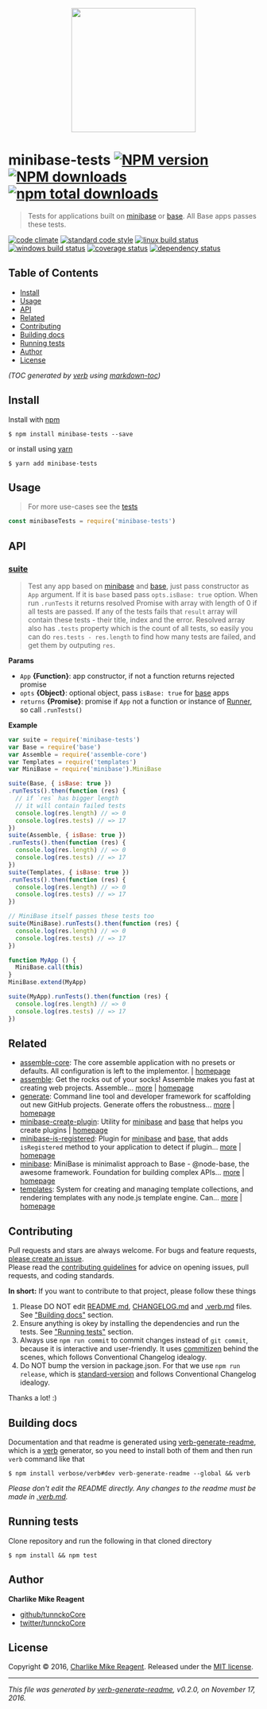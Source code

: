 <p align="center">
  <a href="https://github.com/node-minibase">
    <img height="250" width="250" src="https://avatars1.githubusercontent.com/u/23032863?v=3&s=250">
  </a>
</p>

# minibase-tests [![NPM version](https://img.shields.io/npm/v/minibase-tests.svg?style=flat)](https://www.npmjs.com/package/minibase-tests) [![NPM downloads](https://img.shields.io/npm/dm/minibase-tests.svg?style=flat)](https://npmjs.org/package/minibase-tests) [![npm total downloads][downloads-img]][downloads-url]

> Tests for applications built on [minibase][] or [base][]. All Base apps passes these tests.

[![code climate][codeclimate-img]][codeclimate-url] 
[![standard code style][standard-img]][standard-url] 
[![linux build status][travis-img]][travis-url] 
[![windows build status][appveyor-img]][appveyor-url] 
[![coverage status][coveralls-img]][coveralls-url] 
[![dependency status][david-img]][david-url]

## Table of Contents
- [Install](#install)
- [Usage](#usage)
- [API](#api)
- [Related](#related)
- [Contributing](#contributing)
- [Building docs](#building-docs)
- [Running tests](#running-tests)
- [Author](#author)
- [License](#license)

_(TOC generated by [verb](https://github.com/verbose/verb) using [markdown-toc](https://github.com/jonschlinkert/markdown-toc))_

## Install
Install with [npm](https://www.npmjs.com/)

```
$ npm install minibase-tests --save
```

or install using [yarn](https://yarnpkg.com)

```
$ yarn add minibase-tests
```

## Usage
> For more use-cases see the [tests](test.js)

```js
const minibaseTests = require('minibase-tests')
```

## API

### [suite](index.js#L78)
> Test any app based on [minibase][] and [base][], just pass constructor as `App` argument. If it is `base` based pass `opts.isBase: true` option. When run `.runTests` it returns resolved Promise with array with length of 0 if all tests are passed. If any of the tests fails that `result` array will contain these tests - their title, index and the error. Resolved array also has `.tests` property which is the count of all tests, so easily you can do `res.tests - res.length` to find how many tests are failed, and get them by outputing `res`.

**Params**

* `App` **{Function}**: app constructor, if not a function returns rejected promise    
* `opts` **{Object}**: optional object, pass `isBase: true` for [base][] apps    
* `returns` **{Promise}**: promise if `App` not a function or instance of [Runner](./runner.js), so call `.runTests()`  

**Example**

```js
var suite = require('minibase-tests')
var Base = require('base')
var Assemble = require('assemble-core')
var Templates = require('templates')
var MiniBase = require('minibase').MiniBase

suite(Base, { isBase: true })
.runTests().then(function (res) {
  // if `res` has bigger length
  // it will contain failed tests
  console.log(res.length) // => 0
  console.log(res.tests) // => 17
})
suite(Assemble, { isBase: true })
.runTests().then(function (res) {
  console.log(res.length) // => 0
  console.log(res.tests) // => 17
})
suite(Templates, { isBase: true })
.runTests().then(function (res) {
  console.log(res.length) // => 0
  console.log(res.tests) // => 17
})

// MiniBase itself passes these tests too
suite(MiniBase).runTests().then(function (res) {
  console.log(res.length) // => 0
  console.log(res.tests) // => 17
})

function MyApp () {
  MiniBase.call(this)
}
MiniBase.extend(MyApp)

suite(MyApp).runTests().then(function (res) {
  console.log(res.length) // => 0
  console.log(res.tests) // => 17
})
```

## Related
- [assemble-core](https://www.npmjs.com/package/assemble-core): The core assemble application with no presets or defaults. All configuration is left to the implementor. | [homepage](https://github.com/assemble/assemble-core "The core assemble application with no presets or defaults. All configuration is left to the implementor.")
- [assemble](https://www.npmjs.com/package/assemble): Get the rocks out of your socks! Assemble makes you fast at creating web projects. Assemble… [more](https://github.com/assemble/assemble) | [homepage](https://github.com/assemble/assemble "Get the rocks out of your socks! Assemble makes you fast at creating web projects. Assemble is used by thousands of projects for rapid prototyping, creating themes, scaffolds, boilerplates, e-books, UI components, API documentation, blogs, building websit")
- [generate](https://www.npmjs.com/package/generate): Command line tool and developer framework for scaffolding out new GitHub projects. Generate offers the robustness… [more](https://github.com/generate/generate) | [homepage](https://github.com/generate/generate "Command line tool and developer framework for scaffolding out new GitHub projects. Generate offers the robustness and configurability of Yeoman, the expressiveness and simplicity of Slush, and more powerful flow control and composability than either.")
- [minibase-create-plugin](https://www.npmjs.com/package/minibase-create-plugin): Utility for [minibase][] and [base][] that helps you create plugins | [homepage](https://github.com/node-minibase/minibase-create-plugin#readme "Utility for [minibase][] and [base][] that helps you create plugins")
- [minibase-is-registered](https://www.npmjs.com/package/minibase-is-registered): Plugin for [minibase][] and [base][], that adds `isRegistered` method to your application to detect if plugin… [more](https://github.com/node-minibase/minibase-is-registered#readme) | [homepage](https://github.com/node-minibase/minibase-is-registered#readme "Plugin for [minibase][] and [base][], that adds `isRegistered` method to your application to detect if plugin is already registered and returns true or false if named plugin is already registered on the instance.")
- [minibase](https://www.npmjs.com/package/minibase): MiniBase is minimalist approach to Base - @node-base, the awesome framework. Foundation for building complex APIs… [more](https://github.com/node-minibase/minibase#readme) | [homepage](https://github.com/node-minibase/minibase#readme "MiniBase is minimalist approach to Base - @node-base, the awesome framework. Foundation for building complex APIs with small units called plugins. Works well with most of the already existing [base][] plugins.")
- [templates](https://www.npmjs.com/package/templates): System for creating and managing template collections, and rendering templates with any node.js template engine. Can… [more](https://github.com/jonschlinkert/templates) | [homepage](https://github.com/jonschlinkert/templates "System for creating and managing template collections, and rendering templates with any node.js template engine. Can be used as the basis for creating a static site generator or blog framework.")

## Contributing
Pull requests and stars are always welcome. For bugs and feature requests, [please create an issue](https://github.com/node-minibase/minibase-tests/issues/new).  
Please read the [contributing guidelines](CONTRIBUTING.md) for advice on opening issues, pull requests, and coding standards.

**In short:** If you want to contribute to that project, please follow these things

1. Please DO NOT edit [README.md](README.md), [CHANGELOG.md](CHANGELOG.md) and [.verb.md](.verb.md) files. See ["Building docs"](#building-docs) section.
2. Ensure anything is okey by installing the dependencies and run the tests. See ["Running tests"](#running-tests) section.
3. Always use `npm run commit` to commit changes instead of `git commit`, because it is interactive and user-friendly. It uses [commitizen][] behind the scenes, which follows Conventional Changelog idealogy.
4. Do NOT bump the version in package.json. For that we use `npm run release`, which is [standard-version][] and follows Conventional Changelog idealogy.

Thanks a lot! :)

## Building docs
Documentation and that readme is generated using [verb-generate-readme][], which is a [verb][] generator, so you need to install both of them and then run `verb` command like that

```
$ npm install verbose/verb#dev verb-generate-readme --global && verb
```

_Please don't edit the README directly. Any changes to the readme must be made in [.verb.md](.verb.md)._

## Running tests
Clone repository and run the following in that cloned directory

```
$ npm install && npm test
```

## Author
**Charlike Mike Reagent**

+ [github/tunnckoCore](https://github.com/tunnckoCore)
+ [twitter/tunnckoCore](http://twitter.com/tunnckoCore)

## License
Copyright © 2016, [Charlike Mike Reagent](http://www.tunnckocore.tk). Released under the [MIT license](LICENSE).

***

_This file was generated by [verb-generate-readme](https://github.com/verbose/verb-generate-readme), v0.2.0, on November 17, 2016._

[base]: https://github.com/node-base/base
[minibase]: https://github.com/node-minibase/minibase

[downloads-url]: https://www.npmjs.com/package/minibase-tests
[downloads-img]: https://img.shields.io/npm/dt/minibase-tests.svg

[codeclimate-url]: https://codeclimate.com/github/node-minibase/minibase-tests
[codeclimate-img]: https://img.shields.io/codeclimate/github/node-minibase/minibase-tests.svg

[travis-url]: https://travis-ci.org/node-minibase/minibase-tests
[travis-img]: https://img.shields.io/travis/node-minibase/minibase-tests/master.svg?label=linux

[appveyor-url]: https://ci.appveyor.com/project/tunnckoCore/minibase-tests
[appveyor-img]: https://img.shields.io/appveyor/ci/tunnckoCore/minibase-tests/master.svg?label=windows

[coveralls-url]: https://coveralls.io/r/node-minibase/minibase-tests
[coveralls-img]: https://img.shields.io/coveralls/node-minibase/minibase-tests.svg

[david-url]: https://david-dm.org/node-minibase/minibase-tests
[david-img]: https://img.shields.io/david/node-minibase/minibase-tests.svg

[standard-url]: https://github.com/feross/standard
[standard-img]: https://img.shields.io/badge/code%20style-standard-brightgreen.svg

[commitizen]: https://github.com/commitizen/cz-cli
[standard-version]: https://github.com/conventional-changelog/standard-version
[verb-generate-readme]: https://github.com/verbose/verb-generate-readme
[verb]: https://github.com/verbose/verb